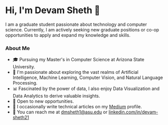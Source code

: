 # Hi, I'm Devam Sheth 👋
I am a graduate student passionate about technology and computer science. Currently, I am actively seeking new graduate positions or co-op opportunities to apply and expand my knowledge and skills.
### About Me
- 🎓 Pursuing my Master's in Computer Science at Arizona State University.
- 🌱 I'm passionate about exploring the vast realms of Artificial Intelligence, Machine Learning, Computer Vision, and Natural Language Processing.
- 📊 Fascinated by the power of data, I also enjoy Data Visualization and Data Analytics to derive valuable insights.
- 💼 Open to new opportunities.
- 📝 I occasionally write technical articles on my [Medium](https://medium.com/@devamsheth20) profile.
- 📲 You can reach me at dmsheth1@asu.edu or [linkedin.com/in/devam-sheth21](linkedin.com/in/devam-sheth21)

<!--
**devamsheth21/devamsheth21** is a ✨ _special_ ✨ repository because its `README.md` (this file) appears on your GitHub profile.

Here are some ideas to get you started:

- 🔭 I'm Gradaute Computer Science Student @ASU. Currently looking for new grad positions for work
- 🌱 I’m currently learning ...
- 👯 I’m looking to collaborate on ...
- 🤔 I’m looking for help with ...
- 💬 Ask me about ...
- 📫 How to reach me: ...
- 😄 Pronouns: ...
- ⚡ Fun fact: ...
-->
